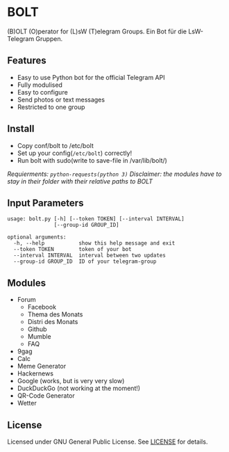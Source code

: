 # BOLT
(B)OLT (O)perator for (L)sW (T)elegram Groups. Ein Bot für die LsW-Telegram Gruppen.


Features
--------

- Easy to use Python bot for the official Telegram API
- Fully modulised
- Easy to configure
- Send photos or text messages
- Restricted to one group


Install
-------

- Copy conf/bolt to /etc/bolt
- Set up your config(`/etc/bolt`) correctly!
- Run bolt with sudo(write to save-file in /var/lib/bolt/)

*Requierments: `python-requests(python 3)`*
*Disclaimer: the modules have to stay in their folder with their relative paths to BOLT*


Input Parameters
----------------

```
usage: bolt.py [-h] [--token TOKEN] [--interval INTERVAL]
               [--group-id GROUP_ID]

optional arguments:
  -h, --help           show this help message and exit
  --token TOKEN        token of your bot
  --interval INTERVAL  interval between two updates
  --group-id GROUP_ID  ID of your telegram-group
```


Modules
-------

- Forum
    - Facebook
    - Thema des Monats
    - Distri des Monats
    - Github
    - Mumble
    - FAQ
- 9gag
- Calc
- Meme Generator
- Hackernews
- Google (works, but is very very slow)
- DuckDuckGo (not working at the moment!)
- QR-Code Generator
- Wetter


License
-------
Licensed under GNU General Public License.
See [LICENSE](./LICENSE) for details.
